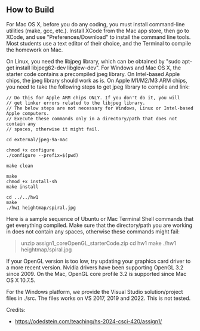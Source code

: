 ## How to Build

For Mac OS X, before you do any coding, you must install command-line utilities (make, gcc, etc.). Install XCode from the Mac app store, then go to XCode, and use "Preferences/Download" to install the command line tools. Most students use a text editor of their choice, and the Terminal to compile the homework on Mac.

On Linux, you need the libjpeg library, which can be obtained by "sudo apt-get install libjpeg62-dev libglew-dev". For Windows and Mac OS X, the starter code contains a precompiled jpeg library. On Intel-based Apple chips, the jpeg library should work as is. On Apple M1/M2/M3 ARM chips, you need to take the following steps to get jpeg library to compile and link:

```
// Do this for Apple ARM chips ONLY. If you don't do it, you will
// get linker errors related to the libjpeg library.
// The below steps are not necessary for Windows, Linux or Intel-based Apple computers.
// Execute these commands only in a directory/path that does not contain any
// spaces, otherwise it might fail.

cd external/jpeg-9a-mac

chmod +x configure
./configure --prefix=$(pwd)

make clean

make
chmod +x install-sh
make install

cd ../../hw1
make
./hw1 heightmap/spiral.jpg
```

Here is a sample sequence of Ubuntu or Mac Terminal Shell commands that get everything compiled. Make sure that the directory/path you are working in does not contain any spaces, otherwise these commands might fail:

> unzip assign1_coreOpenGL_starterCode.zip
> cd hw1
> make
> ./hw1 heightmap/spiral.jpg

If your OpenGL version is too low, try updating your graphics card driver to a more recent version. Nvidia drivers have been supporting OpenGL 3.2 since 2009. On the Mac, OpenGL core profile 3.2 is supported since Mac OS X 10.7.5.

For the Windows platform, we provide the Visual Studio solution/project files in ./src. The files works on VS 2017, 2019 and 2022. This is not tested.

Credits:
- https://odedstein.com/teaching/hs-2024-csci-420/assign1/

